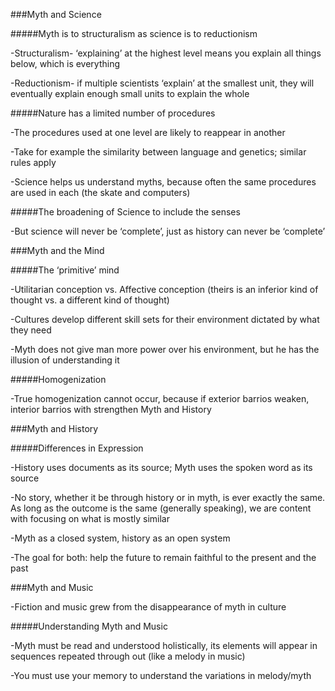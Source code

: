 ###Myth and Science 

#####Myth is to structuralism as science is to reductionism

-Structuralism- ‘explaining’ at the highest level means you explain all things below, which is everything

-Reductionism- if multiple scientists ‘explain’ at the smallest unit, they will eventually explain enough small units to       explain the whole
    
#####Nature has a limited number of procedures

-The procedures used at one level are likely to reappear in another

-Take for example the similarity between language and genetics; similar rules apply

-Science helps us understand myths, because often the same procedures are used in each (the skate and computers)
    
#####The broadening of Science to include the senses 

-But science will never be ‘complete’, just as history can never be ‘complete’

###Myth and the Mind

#####The ‘primitive’ mind

-Utilitarian conception vs. Affective conception (theirs is an inferior kind of thought vs. a different kind of thought)

-Cultures develop different skill sets for their environment dictated by what they need

-Myth does not give man more power over his environment, but he has the illusion of understanding it 

#####Homogenization

-True homogenization cannot occur, because if exterior barrios weaken, interior barrios with strengthen
Myth and History 

###Myth and History

#####Differences in Expression

-History uses documents as its source; Myth uses the spoken word as its source

-No story, whether it be through history or in myth, is ever exactly the same. As long as the outcome is the same (generally speaking), we are content with focusing on what is mostly similar

-Myth as a closed system, history as an open system 

-The goal for both: help the future to remain faithful to the present and the past

###Myth and Music 

-Fiction and music grew from the disappearance of myth in culture 

#####Understanding Myth and Music 

-Myth must be read and understood holistically, its elements will appear in sequences repeated through out (like a melody in music) 

-You must use your memory to understand the variations in melody/myth
